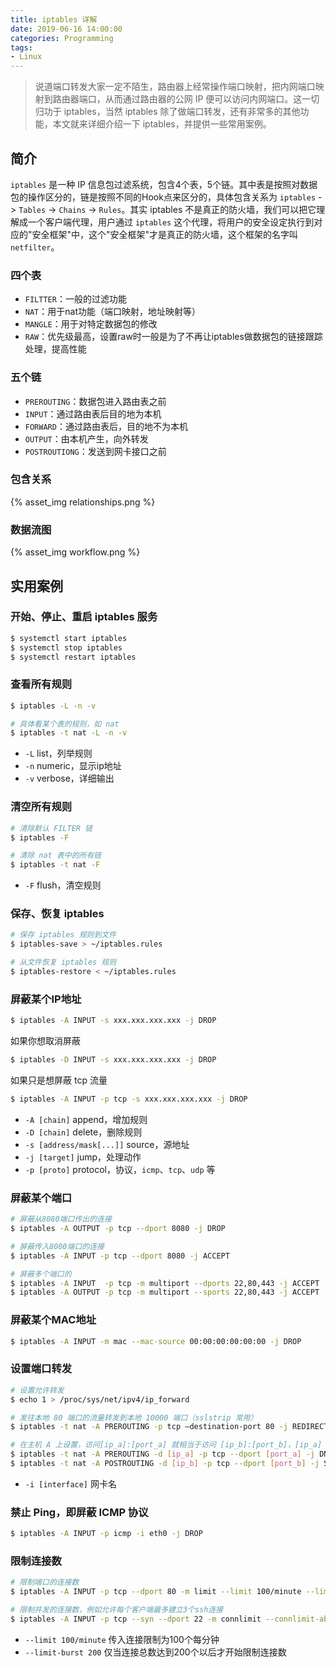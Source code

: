 ```yaml
---
title: iptables 详解
date: 2019-06-16 14:00:00
categories: Programming
tags:
- Linux
---
```


> 说道端口转发大家一定不陌生，路由器上经常操作端口映射，把内网端口映射到路由器端口，从而通过路由器的公网 IP 便可以访问内网端口。这一切归功于 iptables，当然 iptables 除了做端口转发，还有非常多的其他功能，本文就来详细介绍一下 iptables，并提供一些常用案例。

## 简介

`iptables` 是一种 IP 信息包过滤系统，包含4个表，5个链。其中表是按照对数据包的操作区分的，链是按照不同的Hook点来区分的，具体包含关系为 `iptables` -> `Tables` -> `Chains` -> `Rules`。其实 iptables 不是真正的防火墙，我们可以把它理解成一个客户端代理，用户通过 `iptables` 这个代理，将用户的安全设定执行到对应的"安全框架"中，这个"安全框架"才是真正的防火墙，这个框架的名字叫 `netfilter`。

### 四个表

- `FILTTER`：一般的过滤功能
- `NAT`：用于nat功能（端口映射，地址映射等）
- `MANGLE`：用于对特定数据包的修改
- `RAW`：优先级最高，设置raw时一般是为了不再让iptables做数据包的链接跟踪处理，提高性能

### 五个链

- `PREROUTING`：数据包进入路由表之前
- `INPUT`：通过路由表后目的地为本机
- `FORWARD`：通过路由表后，目的地不为本机
- `OUTPUT`：由本机产生，向外转发
- `POSTROUTIONG`：发送到网卡接口之前

### 包含关系

{% asset_img relationships.png %}

### 数据流图

{% asset_img workflow.png %}

## 实用案例

### 开始、停止、重启 iptables 服务

```bash
$ systemctl start iptables
$ systemctl stop iptables
$ systemctl restart iptables
```

### 查看所有规则

```bash
$ iptables -L -n -v

# 具体看某个表的规则，如 nat
$ iptables -t nat -L -n -v
```

- `-L` list，列举规则
- `-n` numeric，显示ip地址
- `-v` verbose，详细输出

### 清空所有规则

```bash
# 清除默认 FILTER 链
$ iptables -F

# 清除 nat 表中的所有链
$ iptables -t nat -F
```

- `-F` flush，清空规则

### 保存、恢复 iptables

```bash
# 保存 iptables 规则到文件
$ iptables-save > ~/iptables.rules

# 从文件恢复 iptables 规则
$ iptables-restore < ~/iptables.rules
```

### 屏蔽某个IP地址

```bash
$ iptables -A INPUT -s xxx.xxx.xxx.xxx -j DROP
```

如果你想取消屏蔽

```bash
$ iptables -D INPUT -s xxx.xxx.xxx.xxx -j DROP
```

如果只是想屏蔽 tcp 流量

```bash
$ iptables -A INPUT -p tcp -s xxx.xxx.xxx.xxx -j DROP
```

- `-A [chain]` append，增加规则
- `-D [chain]` delete，删除规则
- `-s [address/mask[...]]` source，源地址
- `-j [target]` jump，处理动作 
- `-p [proto]` protocol，协议，`icmp`、`tcp`、`udp` 等

### 屏蔽某个端口

```bash
# 屏蔽从8080端口传出的连接
$ iptables -A OUTPUT -p tcp --dport 8080 -j DROP

# 屏蔽传入8080端口的连接
$ iptables -A INPUT -p tcp --dport 8080 -j ACCEPT

# 屏蔽多个端口的
$ iptables -A INPUT  -p tcp -m multiport --dports 22,80,443 -j ACCEPT
$ iptables -A OUTPUT -p tcp -m multiport --sports 22,80,443 -j ACCEPT
```

### 屏蔽某个MAC地址

```bash
$ iptables -A INPUT -m mac --mac-source 00:00:00:00:00:00 -j DROP
```

### 设置端口转发

```bash
# 设置允许转发 
$ echo 1 > /proc/sys/net/ipv4/ip_forward

# 发往本地 80 端口的流量转发到本地 10000 端口（sslstrip 常用）
$ iptables -t nat -A PREROUTING -p tcp –destination-port 80 -j REDIRECT –to-port 10000

# 在主机 A 上设置，访问[ip_a]:[port_a] 就相当于访问 [ip_b]:[port_b]，[ip_a] 不能是 lo 地址
$ iptables -t nat -A PREROUTING -d [ip_a] -p tcp --dport [port_a] -j DNAT --to-destination [ip_b]:[port_b] 
$ iptables -t nat -A POSTROUTING -d [ip_b] -p tcp --dport [port_b] -j SNAT --to-source [ip_a]
```

- `-i [interface]` 网卡名

### 禁止 Ping，即屏蔽 ICMP 协议

```bash
$ iptables -A INPUT -p icmp -i eth0 -j DROP
```

### 限制连接数

```bash
# 限制端口的连接数
$ iptables -A INPUT -p tcp --dport 80 -m limit --limit 100/minute --limit-burst 200 -j ACCEPT

# 限制并发的连接数，例如允许每个客户端最多建立3个ssh连接
$ iptables -A INPUT -p tcp --syn --dport 22 -m connlimit --connlimit-above 3 -j REJECT
```

- `--limit 100/minute` 传入连接限制为100个每分钟
- `--limit-burst 200` 仅当连接总数达到200个以后才开始限制连接数
